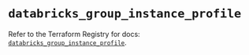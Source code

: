 # `databricks_group_instance_profile`

Refer to the Terraform Registry for docs: [`databricks_group_instance_profile`](https://registry.terraform.io/providers/databricks/databricks/1.43.0/docs/resources/group_instance_profile).
